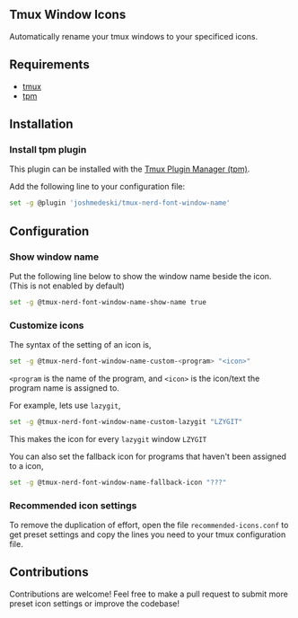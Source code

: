 ## Tmux Window Icons

Automatically rename your tmux windows to your specificed icons.

## Requirements

- [tmux](https://github.com/tmux/tmux)
- [tpm](https://github.com/tmux-plugins/tpm)

## Installation

### Install tpm plugin

This plugin can be installed with the [Tmux Plugin Manager (tpm)](https://github.com/tmux-plugins/tpm).

Add the following line to your configuration file:

```sh
set -g @plugin 'joshmedeski/tmux-nerd-font-window-name'
```

## Configuration

### Show window name

Put the following line below to show the window name beside the icon. (This is not enabled by default)

```sh
set -g @tmux-nerd-font-window-name-show-name true
```

### Customize icons

The syntax of the setting of an icon is,

```sh
set -g @tmux-nerd-font-window-name-custom-<program> "<icon>"
```

`<program` is the name of the program, and `<icon>` is the icon/text the program name is assigned to.

For example, lets use `lazygit`,

```sh
set -g @tmux-nerd-font-window-name-custom-lazygit "LZYGIT"
```

This makes the icon for every `lazygit` window `LZYGIT`

You can also set the fallback icon for programs that haven't been assigned to a icon,
```sh
set -g @tmux-nerd-font-window-name-fallback-icon "???"
```

### Recommended icon settings

To remove the duplication of effort, open the file `recommended-icons.conf` to get preset settings and copy the lines you need to your tmux configuration file.

## Contributions

Contributions are welcome! Feel free to make a pull request to submit more preset icon settings or improve the codebase!
